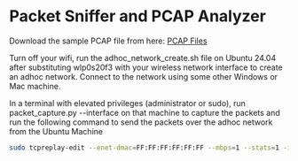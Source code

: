 # Packet Sniffer and PCAP Analyzer

Download the sample PCAP file from here: [PCAP Files](https://drive.google.com/drive/u/4/folders/1n84jGddZ38fDjy9jKH3qw3J_H0SaKThu)

Turn off your wifi, run the adhoc_network_create.sh file on Ubuntu 24.04 after substituting wlp0s20f3 with your wireless network interface to create an adhoc network. Connect to the network using some other Windows or Mac machine. 

In a terminal with elevated privileges (administrator or sudo), run packet_capture.py --interface <INSERT INTERFACE NAME> on that machine to capture the packets and run the following command to send the packets over the adhoc network from the Ubuntu Machine

```bash
sudo tcpreplay-edit --enet-dmac=FF:FF:FF:FF:FF:FF --mbps=1 --stats=1 -i <YOUR NETWORK INTERFACE> <PCAP FILE>
```